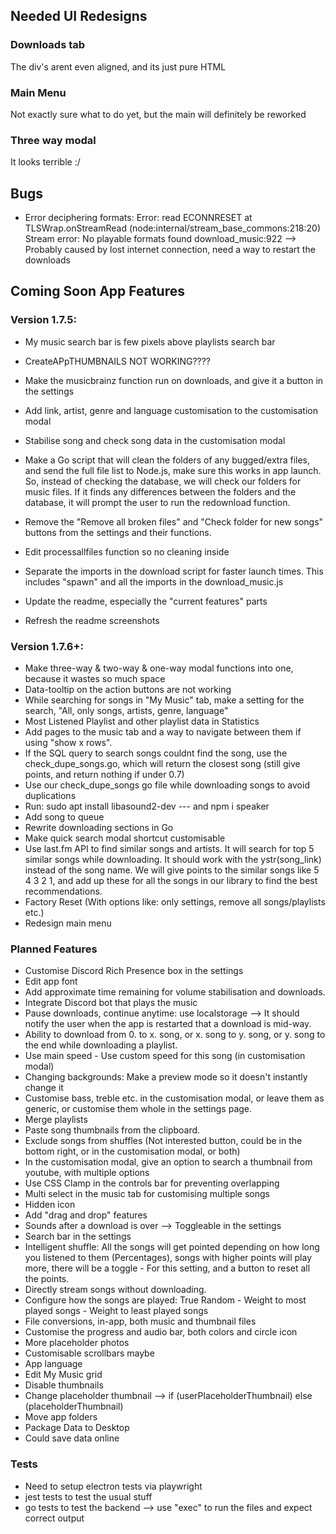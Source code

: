 ## Needed UI Redesigns

### Downloads tab

The div's arent even aligned, and its just pure HTML

### Main Menu

Not exactly sure what to do yet, but the main will definitely be reworked

### Three way modal

It looks terrible :/

## Bugs

-   Error deciphering formats: Error: read ECONNRESET at TLSWrap.onStreamRead (node:internal/stream_base_commons:218:20) Stream error: No playable formats found download_music:922 --> Probably caused by lost internet connection, need a way to restart the downloads

## Coming Soon App Features

### Version 1.7.5:

-   My music search bar is few pixels above playlists search bar
-   CreateAPpTHUMBNAILS NOT WORKING????
-   Make the musicbrainz function run on downloads, and give it a button in the settings

-   Add link, artist, genre and language customisation to the customisation modal
-   Stabilise song and check song data in the customisation modal

-   Make a Go script that will clean the folders of any bugged/extra files, and send the full file list to Node.js, make sure this works in app launch. So, instead of checking the database, we will check our folders for music files. If it finds any differences between the folders and the database, it will prompt the user to run the redownload function.
-   Remove the "Remove all broken files" and "Check folder for new songs" buttons from the settings and their functions.
-   Edit processallfiles function so no cleaning inside

-   Separate the imports in the download script for faster launch times. This includes "spawn" and all the imports in the download_music.js

-   Update the readme, especially the "current features" parts
-   Refresh the readme screenshots

### Version 1.7.6+:

-   Make three-way & two-way & one-way modal functions into one, because it wastes so much space
-   Data-tooltip on the action buttons are not working
-   While searching for songs in "My Music" tab, make a setting for the search, "All, only songs, artists, genre, language"
-   Most Listened Playlist and other playlist data in Statistics
-   Add pages to the music tab and a way to navigate between them if using "show x rows".
-   If the SQL query to search songs couldnt find the song, use the check_dupe_songs.go, which will return the closest song (still give points, and return nothing if under 0.7)
-   Use our check_dupe_songs go file while downloading songs to avoid duplications
-   Run: sudo apt install libasound2-dev --- and npm i speaker
-   Add song to queue
-   Rewrite downloading sections in Go
-   Make quick search modal shortcut customisable
-   Use last.fm API to find similar songs and artists. It will search for top 5 similar songs while downloading. It should work with the ystr(song_link) instead of the song name. We will give points to the similar songs like 5 4 3 2 1, and add up these for all the songs in our library to find the best recommendations.
-   Factory Reset (With options like: only settings, remove all songs/playlists etc.)
-   Redesign main menu

### Planned Features

-   Customise Discord Rich Presence box in the settings
-   Edit app font
-   Add approximate time remaining for volume stabilisation and downloads.
-   Integrate Discord bot that plays the music
-   Pause downloads, continue anytime: use localstorage --> It should notify the user when the app is restarted that a download is mid-way.
-   Ability to download from 0. to x. song, or x. song to y. song, or y. song to the end while downloading a playlist.
-   Use main speed - Use custom speed for this song (in customisation modal)
-   Changing backgrounds: Make a preview mode so it doesn't instantly change it
-   Customise bass, treble etc. in the customisation modal, or leave them as generic, or customise them whole in the settings page.
-   Merge playlists
-   Paste song thumbnails from the clipboard.
-   Exclude songs from shuffles (Not interested button, could be in the bottom right, or in the customisation modal, or both)
-   In the customisation modal, give an option to search a thumbnail from youtube, with multiple options
-   Use CSS Clamp in the controls bar for preventing overlapping
-   Multi select in the music tab for customising multiple songs
-   Hidden icon
-   Add "drag and drop" features
-   Sounds after a download is over --> Toggleable in the settings
-   Search bar in the settings
-   Intelligent shuffle: All the songs will get pointed depending on how long you listened to them (Percentages), songs with higher points will play more, there will be a toggle - For this setting, and a button to reset all the points.
-   Directly stream songs without downloading.
-   Configure how the songs are played: True Random - Weight to most played songs - Weight to least played songs
-   File conversions, in-app, both music and thumbnail files
-   Customise the progress and audio bar, both colors and circle icon
-   More placeholder photos
-   Customisable scrollbars maybe
-   App language
-   Edit My Music grid
-   Disable thumbnails
-   Change placeholder thumbnail --> if (userPlaceholderThumbnail) else (placeholderThumbnail)
-   Move app folders
-   Package Data to Desktop
-   Could save data online

### Tests

-   Need to setup electron tests via playwright
-   jest tests to test the usual stuff
-   go tests to test the backend --> use "exec" to run the files and expect correct output
